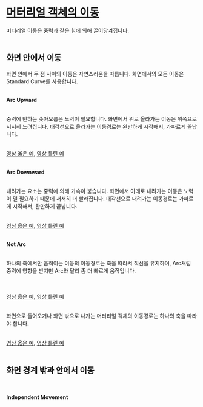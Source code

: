 # [머터리얼 객체의 이동](https://material.io/guidelines/motion/movement.html)
머터리얼 이동은 중력과 같은 힘에 의해 끌어당겨집니다.<br>
<br>

## 화면 안에서 이동
화면 안에서 두 점 사이의 이동은 자연스러움을 따릅니다. 화면에서의 모든 이동은 Standard Curve를 사용합니다.<br>
<br>

**Arc Upward**<br>
<br>

중력에 반하는 솟아오름은 노력이 필요합니다. 화면에서 위로 올라가는 이동은 위쪽으로 서서히 느려집니다. 대각선으로 올라가는 이동경로는 완만하게 시작해서, 가파르게 끝납니다.<br>
<br>

[영상 옳은 예](https://storage.googleapis.com/material-design/publish/material_v_11/assets/0B14F_FSUCc01Y2RoRE1vcnNPYVk/ShiftWithin_01_Upward_Do_v3.webm), [영상 틀린 예](https://storage.googleapis.com/material-design/publish/material_v_11/assets/0B14F_FSUCc01Ym5MR3U1czRuSEE/ShiftWithin_02_Upward_Dont_v3.webm)
<br>
<br>

**Arc Downward**<br>
<br>

내려가는 요소는 중력에 의해 가속이 붙습니다. 화면에서 아래로 내려가는 이동은 노력이 덜 필요하기 때문에 서서히 더 빨라집니다. 대각선으로 내려가는 이동경로는 가파르게 시작해서, 완만하게 끝납니다.<br>
<br>

[영상 옳은 예](https://storage.googleapis.com/material-design/publish/material_v_11/assets/0B14F_FSUCc01U3VENTRTMVdPbVU/ShiftWithin_03_Downward_Do_v3.webm), [영상 틀린 예](https://storage.googleapis.com/material-design/publish/material_v_11/assets/0B14F_FSUCc01N2xHLVJaNEtWc0E/ShiftWithin_04_Downward_Dont_v3.webm)
<br>
<br>

**Not Arc**<br>
<br>

하나의 축에서만 움직이는 이동의 이동경로는 축을 따라서 직선을 유지하며, Arc처럼 중력에 영향을 받지만 Arc와 달리 좀 더 빠르게 움직입니다.<br>
<br>
<br>

[영상 옳은 예](https://storage.googleapis.com/material-design/publish/material_v_11/assets/0B14F_FSUCc01dWQyUkhJdVhlOVU/NoArc_01_SingleAxis_Do_v3.webm), [영상 틀린 예](https://storage.googleapis.com/material-design/publish/material_v_11/assets/0B14F_FSUCc01TmFKa2o5ZS0xYWc/NoArc_02_SingleAxis_Dont_v3.webm)
<br>
<br>

화면으로 들어오거나 화면 밖으로 나가는 머터리얼 객체의 이동경로는 하나의 축을 따라야 합니다.
<br>
<br>

[영상 옳은 예](https://storage.googleapis.com/material-design/publish/material_v_11/assets/0B14F_FSUCc01b283UzdSX2czQ2M/NoArc_03_ShiftInOutArcDo_v3-device.webm), [영상 틀린 예](https://storage.googleapis.com/material-design/publish/material_v_11/assets/0B14F_FSUCc01VHZNa2JVcTZ1RjA/NoArc_04_ShiftInOutArcDont_v3-device.webm)
<br>
<br>

## 화면 경계 밖과 안에서 이동
<br>

**Independent Movement**<br>
<br>


